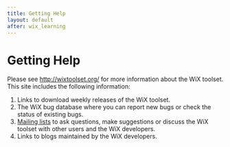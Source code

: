 ```yaml
---
title: Getting Help
layout: default
after: wix_learning
---
```

# Getting Help

Please see <a href="http://wixtoolset.org/" target="_blank">http://wixtoolset.org/</a> for more information about the WiX toolset. This site includes the following information:

1. Links to download weekly releases of the WiX toolset.
2. The WiX bug database where you can report new bugs or check the status of existing bugs.
3. <a href="http://wix.sourceforge.net/mailinglists.html" target="_blank">Mailing lists</a> to ask questions, make suggestions or discuss the WiX toolset with other users and the WiX developers.
4. Links to blogs maintained by the WiX developers.
